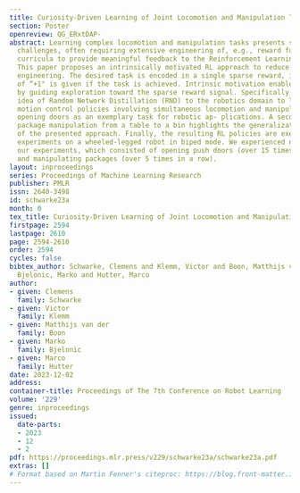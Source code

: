 ```yaml
---
title: Curiosity-Driven Learning of Joint Locomotion and Manipulation Tasks
section: Poster
openreview: QG_ERxtDAP-
abstract: Learning complex locomotion and manipulation tasks presents significant
  challenges, often requiring extensive engineering of, e.g., reward functions or
  curricula to provide meaningful feedback to the Reinforcement Learning (RL) algorithm.
  This paper proposes an intrinsically motivated RL approach to reduce task-specific
  engineering. The desired task is encoded in a single sparse reward, i.e., a reward
  of “+1" is given if the task is achieved. Intrinsic motivation enables learning
  by guiding exploration toward the sparse reward signal. Specifically, we adapt the
  idea of Random Network Distillation (RND) to the robotics domain to learn holistic
  motion control policies involving simultaneous locomotion and manipulation. We investigate
  opening doors as an exemplary task for robotic ap- plications. A second task involving
  package manipulation from a table to a bin highlights the generalization capabilities
  of the presented approach. Finally, the resulting RL policies are executed in real-world
  experiments on a wheeled-legged robot in biped mode. We experienced no failure in
  our experiments, which consisted of opening push doors (over 15 times in a row)
  and manipulating packages (over 5 times in a row).
layout: inproceedings
series: Proceedings of Machine Learning Research
publisher: PMLR
issn: 2640-3498
id: schwarke23a
month: 0
tex_title: Curiosity-Driven Learning of Joint Locomotion and Manipulation Tasks
firstpage: 2594
lastpage: 2610
page: 2594-2610
order: 2594
cycles: false
bibtex_author: Schwarke, Clemens and Klemm, Victor and Boon, Matthijs van der and
  Bjelonic, Marko and Hutter, Marco
author:
- given: Clemens
  family: Schwarke
- given: Victor
  family: Klemm
- given: Matthijs van der
  family: Boon
- given: Marko
  family: Bjelonic
- given: Marco
  family: Hutter
date: 2023-12-02
address:
container-title: Proceedings of The 7th Conference on Robot Learning
volume: '229'
genre: inproceedings
issued:
  date-parts:
  - 2023
  - 12
  - 2
pdf: https://proceedings.mlr.press/v229/schwarke23a/schwarke23a.pdf
extras: []
# Format based on Martin Fenner's citeproc: https://blog.front-matter.io/posts/citeproc-yaml-for-bibliographies/
---
```

